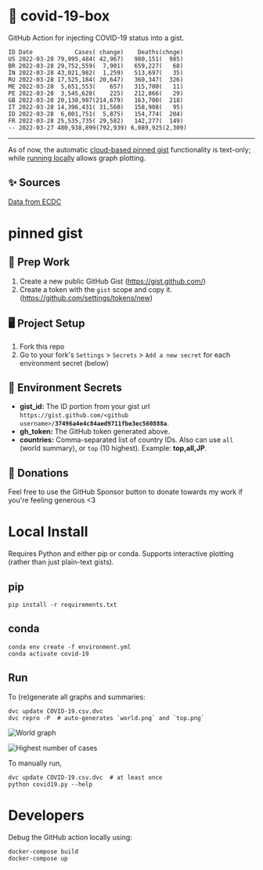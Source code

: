 # 🏥 covid-19-box

GitHub Action for injecting COVID-19 status into a gist.

```
ID Date            Cases( change)    Deaths(chnge)
US 2022-03-28 79,995,484( 42,967)   980,151(  985)
BR 2022-03-28 29,752,559(  7,901)   659,227(   68)
IN 2022-03-28 43,021,982(  1,259)   513,697(   35)
RU 2022-03-28 17,525,184( 20,647)   360,347(  326)
ME 2022-03-28  5,651,553(    657)   315,700(   11)
PE 2022-03-28  3,545,628(    225)   212,866(   29)
GB 2022-03-28 20,130,987(214,679)   163,700(  218)
IT 2022-03-28 14,396,431( 31,560)   158,908(   95)
ID 2022-03-28  6,001,751(  5,875)   154,774(  204)
FR 2022-03-28 25,535,735( 29,582)   142,277(  149)
-- 2022-03-27 480,938,899(792,939) 6,089,925(2,309)
```

---

As of now, the automatic [cloud-based pinned gist](#pinned-gist) functionality is text-only;
while [running locally](#local-install) allows graph plotting.

## ✨ Sources

[Data from ECDC](https://www.ecdc.europa.eu/en/publications-data/download-todays-data-geographic-distribution-covid-19-cases-worldwide)

# pinned gist

## 🎒 Prep Work
1. Create a new public GitHub Gist (https://gist.github.com/)
1. Create a token with the `gist` scope and copy it. (https://github.com/settings/tokens/new)

## 🖥 Project Setup
1. Fork this repo
1. Go to your fork's `Settings` > `Secrets` > `Add a new secret` for each environment secret (below)

## 🤫 Environment Secrets
- **gist_id:** The ID portion from your gist url `https://gist.github.com/<github username>/`**`37496a4e4c84aed9711fbe3ec560888a`**.
- **gh_token:** The GitHub token generated above.
- **countries:** Comma-separated list of country IDs. Also can use `all` (world summary), or `top` (10 highest). Example: **top,all,JP**.

## 💸 Donations

Feel free to use the GitHub Sponsor button to donate towards my work if you're feeling generous <3

# Local Install

Requires Python and either pip or conda. Supports interactive plotting (rather than just plain-text gists).

## pip

```
pip install -r requirements.txt
```

## conda

```
conda env create -f environment.yml
conda activate covid-19
```

## Run

To (re)generate all graphs and summaries:

```
dvc update COVID-19.csv.dvc
dvc repro -P  # auto-generates `world.png` and `top.png`
```

![World graph](world.png)

![Highest number of cases](top.png)

To manually run,

```
dvc update COVID-19.csv.dvc  # at least once
python covid19.py --help
```

# Developers

Debug the GitHub action locally using:

```
docker-compose build
docker-compose up
```
